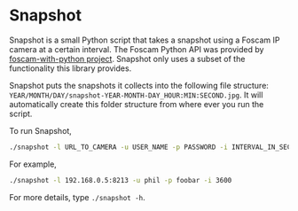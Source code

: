 Snapshot
========

Snapshot is a small Python script that takes a snapshot using a Foscam IP camera at a certain interval. The Foscam Python API was provided by [foscam-with-python project](https://code.google.com/p/foscam-with-python/). Snapshot only uses a subset of the functionality this library provides.

Snapshot puts the snapshots it collects into the following file structure: `YEAR/MONTH/DAY/snapshot-YEAR-MONTH-DAY_HOUR:MIN:SECOND.jpg`. It will automatically create this folder structure from where ever you run the script.

To run Snapshot,

```bash
./snapshot -l URL_TO_CAMERA -u USER_NAME -p PASSWORD -i INTERVAL_IN_SECONDS
```

For example, 
```bash
./snapshot -l 192.168.0.5:8213 -u phil -p foobar -i 3600
```

For more details, type `./snapshot -h`.
